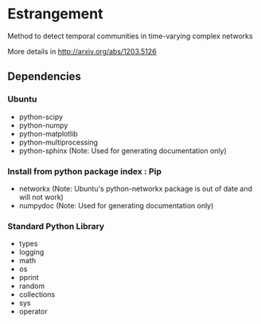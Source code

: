 # Estrangement

Method to detect temporal communities in time-varying complex networks

More details in http://arxiv.org/abs/1203.5126

## Dependencies

### Ubuntu
* python-scipy
* python-numpy
* python-matplotlib
* python-multiprocessing
* python-sphinx (Note: Used for generating documentation only)

### Install from python package index : Pip
* networkx (Note: Ubuntu's python-networkx package is out of date and will not work)
* numpydoc (Note: Used for generating documentation only)

### Standard Python Library
* types
* logging
* math
* os
* pprint
* random 
* collections
* sys
* operator



